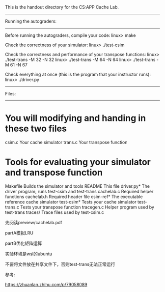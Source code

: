 This is the handout directory for the CS:APP Cache Lab. 

************************
Running the autograders:
************************

Before running the autograders, compile your code:
    linux> make

Check the correctness of your simulator:
    linux> ./test-csim

Check the correctness and performance of your transpose functions:
    linux> ./test-trans -M 32 -N 32
    linux> ./test-trans -M 64 -N 64
    linux> ./test-trans -M 61 -N 67

Check everything at once (this is the program that your instructor runs):
    linux> ./driver.py    

******
Files:
******

# You will modifying and handing in these two files
csim.c       Your cache simulator
trans.c      Your transpose function

# Tools for evaluating your simulator and transpose function
Makefile     Builds the simulator and tools
README       This file
driver.py*   The driver program, runs test-csim and test-trans
cachelab.c   Required helper functions
cachelab.h   Required header file
csim-ref*    The executable reference cache simulator
test-csim*   Tests your cache simulator
test-trans.c Tests your transpose function
tracegen.c   Helper program used by test-trans
traces/      Trace files used by test-csim.c





先阅读preview/cachelab.pdf

partA模拟LRU

partB优化矩阵运算



实验环境是wsl的ubuntu

不要将文件放在共享文件下，否则test-trans无法正常运行



参考:

https://zhuanlan.zhihu.com/p/79058089

